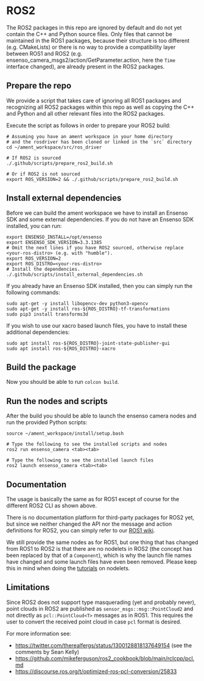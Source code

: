 # ROS2
The ROS2 packages in this repo are ignored by default and do not yet contain the C++ and Python source files. Only files
that cannot be maintained in the ROS1 packages, because their structure is too different (e.g. CMakeLists) or there is
no way to provide a compatibility layer between ROS1 and ROS2 (e.g. ensenso_camera_msgs2/action/GetParameter.action,
here the `Time` interface changed), are already present in the ROS2 packages.

## Prepare the repo
We provide a script that takes care of ignoring all ROS1 packages and recognizing all ROS2 packages within this repo as
well as copying the C++ and Python and all other relevant files into the ROS2 packages.

Execute the script as follows in order to prepare your ROS2 build:
```
# Assuming you have an ament workspace in your home directory
# and the rosdriver has been cloned or linked in the `src` directory
cd ~/ament_workspace/src/ros_driver

# If ROS2 is sourced
./.github/scripts/prepare_ros2_build.sh

# Or if ROS2 is not sourced
export ROS_VERSION=2 && ./.github/scripts/prepare_ros2_build.sh
```

## Install external dependencies
Before we can build the ament workspace we have to install an Ensenso SDK and some external dependencies. If you do not
have an Ensenso SDK installed, you can run:
```
export ENSENSO_INSTALL=/opt/ensenso
export ENSENSO_SDK_VERSION=3.3.1385
# Omit the next lines if you have ROS2 sourced, otherwise replace <your-ros-distro> (e.g. with "humble").
export ROS_VERSION=2
export ROS_DISTRO=<your-ros-distro>
# Install the dependencies.
./.github/scripts/install_external_dependencies.sh
```

If you already have an Ensenso SDK installed, then you can simply run the following commands:
```
sudo apt-get -y install libopencv-dev python3-opencv
sudo apt-get -y install ros-${ROS_DISTRO}-tf-transformations
sudo pip3 install transforms3d
```

If you wish to use our xacro based launch files, you have to install these additional dependencies:
```
sudo apt install ros-${ROS_DISTRO}-joint-state-publisher-gui
sudo apt install ros-${ROS_DISTRO}-xacro
```

## Build the package
Now you should be able to run `colcon build`.

## Run the nodes and scripts
After the build you should be able to launch the ensenso camera nodes and run the provided Python scripts:

```
source ~/ament_workspace/install/setup.bash

# Type the following to see the installed scripts and nodes
ros2 run ensenso_camera <tab><tab>

# Type the following to see the installed launch files
ros2 launch ensenso_camera <tab><tab>

```

## Documentation
The usage is basically the same as for ROS1 except of course for the different ROS2 CLI as shown above.

There is no documentation platform for third-party packages for ROS2 yet, but since we neither changed the API nor the
message and action definitions for ROS2, you can simply refer to our [ROS1 wiki](http://wiki.ros.org/ensenso_driver).

We still provide the same nodes as for ROS1, but one thing that has changed from ROS1 to ROS2 is that there are no
nodelets in ROS2 (the concept has been replaced by that of a `Component`), which is why the launch file names have
changed and some launch files have even been removed. Please keep this in mind when doing the
[tutorials](http://wiki.ros.org/ensenso_driver/Tutorials) on nodelets.

## Limitations
Since ROS2 does not support type masquerading (yet and probably never), point clouds in ROS2 are published as
`sensor_msgs::msg::PointCloud2` and not directly as `pcl::PointCloud<T>` messages as in ROS1. This requires the user to
convert the received point cloud in case `pcl` format is desired.

For more information see:
* https://twitter.com/therealfergs/status/1300128818137649154 (see the comments by Sean Kelly)
* https://github.com/mikeferguson/ros2_cookbook/blob/main/rclcpp/pcl.md
* https://discourse.ros.org/t/optimized-ros-pcl-conversion/25833